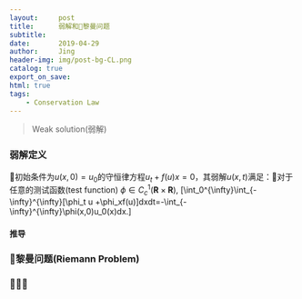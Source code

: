 ```yaml
---
layout:     post
title:      弱解和黎曼问题
subtitle:   
date:       2019-04-29
author:     Jing
header-img: img/post-bg-CL.png
catalog: true
export_on_save:
html: true
tags:
    - Conservation Law
---
```



>Weak solution(弱解)

### 弱解定义
初始条件为$u(x,0)=u_0$的守恒律方程$u_t+f(u)x=0$，其弱解$u(x,t)$满足：对于任意的测试函数(test function) $\phi\in C_c^1(\mathbf{R}\times\mathbf{R})$,
\[\int_0^{\infty}\int_{-\infty}^{\infty}[\phi_t u +\phi_xf(u)]dxdt=-\int_{-\infty}^{\infty}\phi(x,0)u_0(x)dx.\]

#### 推导

### 黎曼问题(Riemann Problem)

### 

####

####

